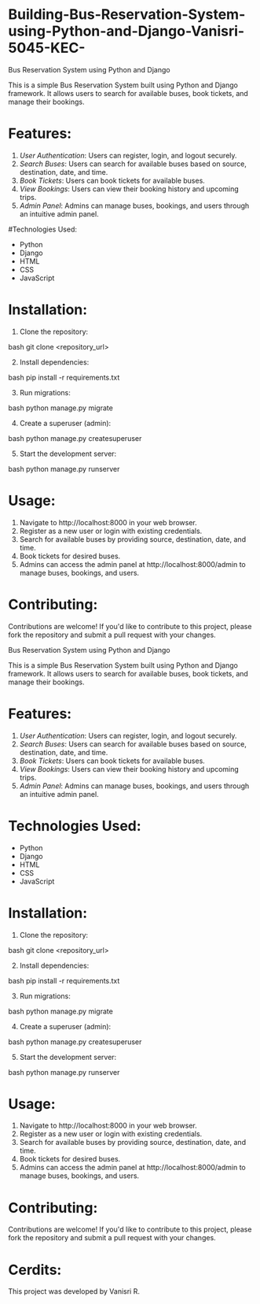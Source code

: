 # Building-Bus-Reservation-System-using-Python-and-Django-Vanisri-5045-KEC-
Bus Reservation System using Python and Django

This is a simple Bus Reservation System built using Python and Django framework. It allows users to search for available buses, book tickets, and manage their bookings. 

# Features:

1. *User Authentication*: Users can register, login, and logout securely.
2. *Search Buses*: Users can search for available buses based on source, destination, date, and time.
3. *Book Tickets*: Users can book tickets for available buses.
4. *View Bookings*: Users can view their booking history and upcoming trips.
5. *Admin Panel*: Admins can manage buses, bookings, and users through an intuitive admin panel.

#Technologies Used:

- Python
- Django
- HTML
- CSS
- JavaScript

# Installation:

1. Clone the repository:

bash
git clone <repository_url>


2. Install dependencies:

bash
pip install -r requirements.txt


3. Run migrations:

bash
python manage.py migrate


4. Create a superuser (admin):

bash
python manage.py createsuperuser


5. Start the development server:

bash
python manage.py runserver


# Usage:

1. Navigate to http://localhost:8000 in your web browser.
2. Register as a new user or login with existing credentials.
3. Search for available buses by providing source, destination, date, and time.
4. Book tickets for desired buses.
5. Admins can access the admin panel at http://localhost:8000/admin to manage buses, bookings, and users.

# Contributing:

Contributions are welcome! If you'd like to contribute to this project, please fork the repository and submit a pull request with your changes.

Bus Reservation System using Python and Django

This is a simple Bus Reservation System built using Python and Django framework. It allows users to search for available buses, book tickets, and manage their bookings. 

# Features:

1. *User Authentication*: Users can register, login, and logout securely.
2. *Search Buses*: Users can search for available buses based on source, destination, date, and time.
3. *Book Tickets*: Users can book tickets for available buses.
4. *View Bookings*: Users can view their booking history and upcoming trips.
5. *Admin Panel*: Admins can manage buses, bookings, and users through an intuitive admin panel.

# Technologies Used:

- Python
- Django
- HTML
- CSS
- JavaScript

# Installation:

1. Clone the repository:

bash
git clone <repository_url>


2. Install dependencies:

bash
pip install -r requirements.txt


3. Run migrations:

bash
python manage.py migrate


4. Create a superuser (admin):

bash
python manage.py createsuperuser


5. Start the development server:

bash
python manage.py runserver


# Usage:

1. Navigate to http://localhost:8000 in your web browser.
2. Register as a new user or login with existing credentials.
3. Search for available buses by providing source, destination, date, and time.
4. Book tickets for desired buses.
5. Admins can access the admin panel at http://localhost:8000/admin to manage buses, bookings, and users.

# Contributing:

Contributions are welcome! If you'd like to contribute to this project, please fork the repository and submit a pull request with your changes.

# Cerdits:

 This project was developed by Vanisri R.



